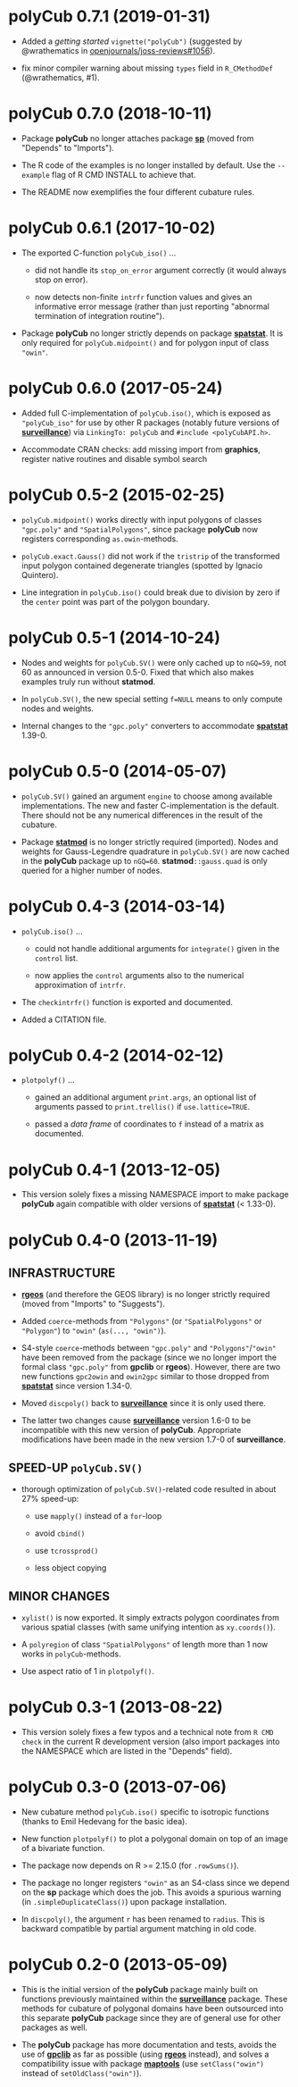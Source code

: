 polyCub 0.7.1 (2019-01-31)
==========================

* Added a *getting started* `vignette("polyCub")`
  (suggested by @wrathematics in
  [openjournals/joss-reviews#1056](https://github.com/openjournals/joss-reviews/issues/1056)).

* fix minor compiler warning about missing `types` field in `R_CMethodDef`
  (@wrathematics, #1).


polyCub 0.7.0 (2018-10-11)
==========================

* Package **polyCub** no longer attaches package
  [**sp**](https://CRAN.R-project.org/package=sp)
  (moved from "Depends" to "Imports").

* The R code of the examples is no longer installed by default.
  Use the `--example` flag of R CMD INSTALL to achieve that.

* The README now exemplifies the four different cubature rules.


polyCub 0.6.1 (2017-10-02)
==========================

* The exported C-function `polyCub_iso()` ...

    * did not handle its `stop_on_error` argument correctly
      (it would always stop on error).
    
    * now detects non-finite `intrfr` function values and gives an
      informative error message (rather than just reporting "abnormal
      termination of integration routine").

* Package **polyCub** no longer strictly depends on package
  [**spatstat**](https://CRAN.R-project.org/package=spatstat).
  It is only required for `polyCub.midpoint()` and for polygon input of
  class `"owin"`.


polyCub 0.6.0 (2017-05-24)
==========================

* Added full C-implementation of `polyCub.iso()`, which is exposed as
  `"polyCub_iso"` for use by other R packages (notably future versions of
  [**surveillance**](https://CRAN.R-project.org/package=surveillance))
  via `LinkingTo: polyCub` and `#include <polyCubAPI.h>`.
    
* Accommodate CRAN checks:
  add missing import from **graphics**,
  register native routines and disable symbol search


polyCub 0.5-2 (2015-02-25)
==========================

* `polyCub.midpoint()` works directly with input polygons of classes
  `"gpc.poly"` and `"SpatialPolygons"`, since package **polyCub** now
  registers corresponding `as.owin`-methods.
    
* `polyCub.exact.Gauss()` did not work if the `tristrip` of the
  transformed input polygon contained degenerate triangles (spotted by
  Ignacio Quintero).

* Line integration in `polyCub.iso()` could break due to division by zero
  if the `center` point was part of the polygon boundary.


polyCub 0.5-1 (2014-10-24)
==========================

* Nodes and weights for `polyCub.SV()` were only cached up to `nGQ=59`,
  not 60 as announced in version 0.5-0. Fixed that which also makes
  examples truly run without **statmod**.

* In `polyCub.SV()`, the new special setting `f=NULL` means to only
  compute nodes and weights.

* Internal changes to the `"gpc.poly"` converters to accommodate
  [**spatstat**](https://CRAN.R-project.org/package=spatstat) 1.39-0.


polyCub 0.5-0 (2014-05-07)
==========================

* `polyCub.SV()` gained an argument `engine` to choose among available
  implementations. The new and faster C-implementation is the default.
  There should not be any numerical differences in the result of the
  cubature.

* Package [**statmod**](https://CRAN.R-project.org/package=statmod) is no
  longer strictly required (imported). Nodes and weights for
  Gauss-Legendre quadrature in `polyCub.SV()` are now cached in the
  **polyCub** package up to `nGQ=60`. **statmod**`::gauss.quad` is only
  queried for a higher number of nodes.
  

polyCub 0.4-3 (2014-03-14)
==========================

* `polyCub.iso()` ...

    * could not handle additional arguments for `integrate()` given in the
      `control` list.
    
    * now applies the `control` arguments also to the numerical
      approximation of `intrfr`.
    
* The `checkintrfr()` function is exported and documented.

* Added a CITATION file.


polyCub 0.4-2 (2014-02-12)
==========================

* `plotpolyf()` ...
    
    * gained an additional argument `print.args`, an optional list of
      arguments passed to `print.trellis()` if `use.lattice=TRUE`.

    * passed a *data frame* of coordinates to `f` instead of a matrix as
      documented.


polyCub 0.4-1 (2013-12-05)
==========================

* This version solely fixes a missing NAMESPACE import to make
  package **polyCub** again compatible with older versions of
  [**spatstat**](https://CRAN.R-project.org/package=spatstat) (< 1.33-0).


polyCub 0.4-0 (2013-11-19)
==========================

INFRASTRUCTURE
--------------

* [**rgeos**](https://CRAN.R-project.org/package=rgeos) (and therefore the
  GEOS library) is no longer strictly required (moved from "Imports" to
  "Suggests").

* Added `coerce`-methods from `"Polygons"` (or `"SpatialPolygons"` or
  `"Polygon"`) to `"owin"` (`as(..., "owin")`).

* S4-style `coerce`-methods between `"gpc.poly"` and `"Polygons"`/`"owin"`
  have been removed from the package (since we no longer import the formal
  class `"gpc.poly"` from **gpclib** or **rgeos**). However, there are two
  new functions `gpc2owin` and `owin2gpc` similar to those dropped from
  [**spatstat**](https://CRAN.R-project.org/package=spatstat) since
  version 1.34-0.

* Moved `discpoly()` back to
  [**surveillance**](https://CRAN.R-project.org/package=surveillance)
  since it is only used there.

* The latter two changes cause
  [**surveillance**](https://CRAN.R-project.org/package=surveillance)
  version 1.6-0 to be incompatible with this new version of **polyCub**.
  Appropriate modifications have been made in the new version 1.7-0 of
  **surveillance**.

SPEED-UP `polyCub.SV()`
-----------------------

* thorough optimization of `polyCub.SV()`-related code resulted in about
  27% speed-up:

    * use `mapply()` instead of a `for`-loop

	* avoid `cbind()`

    * use `tcrossprod()`

    * less object copying

MINOR CHANGES
-------------

* `xylist()` is now exported. It simply extracts polygon coordinates from
  various spatial classes (with same unifying intention as `xy.coords()`).
      
* A `polyregion` of class `"SpatialPolygons"` of length more than 1 now
  works in `polyCub`-methods.
      
* Use aspect ratio of 1 in `plotpolyf()`.


polyCub 0.3-1 (2013-08-22)
==========================

* This version solely fixes a few typos and a technical note from `R CMD
  check` in the current R development version (also import packages into
  the NAMESPACE which are listed in the "Depends" field).


polyCub 0.3-0 (2013-07-06)
==========================

* New cubature method `polyCub.iso()` specific to isotropic functions
  (thanks to Emil Hedevang for the basic idea).

* New function `plotpolyf()` to plot a polygonal domain on top of an image
  of a bivariate function.

* The package now depends on R >= 2.15.0 (for `.rowSums()`).

* The package no longer registers `"owin"` as an S4-class since we depend
  on the **sp** package which does the job. This avoids a spurious warning
  (in `.simpleDuplicateClass()`) upon package installation.

* In `discpoly()`, the argument `r` has been renamed to `radius`. This is
  backward compatible by partial argument matching in old code.


polyCub 0.2-0 (2013-05-09)
==========================

* This is the initial version of the **polyCub** package mainly built on
  functions previously maintained within the
  [**surveillance**](https://CRAN.R-project.org/package=surveillance)
  package. These methods for cubature of polygonal domains have been
  outsourced into this separate **polyCub** package since they are of
  general use for other packages as well.
    
* The **polyCub** package has more documentation and tests, avoids the use
  of [**gpclib**](https://CRAN.R-project.org/package=gpclib) as far as
  possible (using [**rgeos**](https://CRAN.R-project.org/package=rgeos)
  instead), and solves a compatibility issue with package
  [**maptools**](https://CRAN.R-project.org/package=maptools) (use
  `setClass("owin")` instead of `setOldClass("owin")`).
